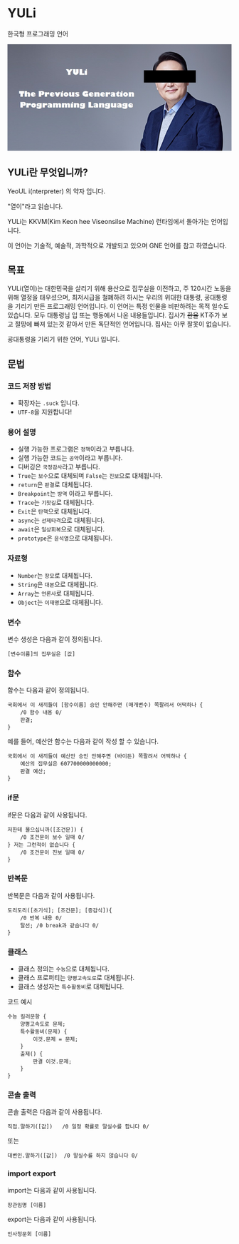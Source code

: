 # YULi
한국형 프로그래밍 언어



![initial](https://raw.githubusercontent.com/aidenlee33/YULi/main/ogimage2.jpg)

## YULi란 무엇입니까?
YeoUL i(nterpreter)
의 약자 입니다.

"열이"라고 읽습니다.

YULi는 KKVM(Kim Keon hee Viseonsilse Machine) 런타임에서 돌아가는 언어입니다.

이 언어는 기술적, 예술적, 과학적으로 개발되고 있으며 GNE 언어를 참고 하였습니다.

## 목표
YULi(열이)는 대한민국을 살리기 위해 용산으로 집무실을 이전하고, 주 120시간 노동을 위해 열정을 태우셨으며, 최저시급을 철폐하려 하시는 우리의 위대한 대통령, 굥대통령을 기리기 만든 프로그래밍 언어입니다.
이 언어는 특정 인물을 비판하려는 목적 일수도 있습니다. 모두 대통령님 입 또는 행동에서 나온 내용들입니다.
집사가 ~~환율~~ KT주가 보고 절망에 빠져 있는것 같아서 만든 독단적인 언어입니다. 집사는 아무 잘못이 없습니다.

굥대통령을 기리기 위한 언어, YULi 입니다.

## 문법

### 코드 저장 방법
 * 확장자는 `.suck` 입니다.
 *  `UTF-8`을 지원합니다!

### 용어 설명
 * 실행 가능한 프로그램은 `정책`이라고 부릅니다.
 * 실행 가능한 코드는 `공약`이라고 부릅니다.
 * 디버깅은 `국정감사`라고 부릅니다.
 * `True`는 `보수`으로 대체되며 `False`는 `진보`으로 대체됩니다.
 * `return`은 `판결`로 대체됩니다.
 * `Breakpoint`는 `방역` 이라고 부릅니다.
 * `Trace`는 `기찻길`로 대체됩니다.
 * `Exit`은 `탄핵`으로 대체됩니다.
 * `async`는 `선제타격`으로 대체됩니다.
 * `await`은 `일상회복`으로 대체됩니다.
 * `prototype`은 `윤석열`으로 대체됩니다.
 
### 자료형
 * `Number`는 `장모`로 대체됩니다.
 * `String`은 `대본`으로 대체됩니다.
 * `Array`는 `언론사`로 대체됩니다.
 * `Object`는 `이재명`으로 대체됩니다.
 
 
### 변수
변수 생성은 다음과 같이 정의됩니다.
~~~
[변수이름]의 집무실은 [값]
~~~

### 함수
함수는 다음과 같이 정의됩니다.
~~~
국회에서 이 새끼들이 [함수이름] 승인 안해주면 (매개변수) 쪽팔려서 어떡하나 {
    /0 함수 내용 0/
    판결; 
}
~~~
예를 들어, 예산안 함수는 다음과 같이 작성 할 수 있습니다.
~~~
국회에서 이 새끼들이 예산안 승인 안해주면 (바이든) 쪽팔려서 어떡하나 {
    예산의 집무실은 607700000000000;
    판결 예산;
}
~~~

### if문
if문은 다음과 같이 사용됩니다.
~~~
저한테 물으십니까([조건문]) {
    /0 조건문이 보수 일때 0/
} 저는 그런적이 없습니다 {
    /0 조건문이 진보 일때 0/
}
~~~

### 반복문
반복문은 다음과 같이 사용됩니다.
~~~
도리도리([초기식]; [조건문]; [증감식]){
    /0 반복 내용 0/
    탈선; /0 break과 같습니다 0/
}
~~~



### 클래스
 * 클래스 정의는 `수능`으로 대체됩니다.
 * 클래스 프로퍼티는 `양평고속도로`로 대체됩니다.
 * 클래스 생성자는 `특수활동비`로 대체됩니다.

코드 예시
~~~
수능 킬러문항 {
    양평고속도로 문제;
    특수활동비(문제) {
        이것.문제 = 문제;
    }
    출제() {
        판결 이것.문제;
    }
}
~~~

### 콘솔 출력
콘솔 출력은 다음과 같이 사용됩니다.
~~~
직접.말하기([값])   /0 일정 확률로 말실수를 합니다 0/
~~~

또는

~~~
대변인.말하기([값])  /0 말실수를 하지 않습니다 0/
~~~

### import export
import는 다음과 같이 사용됩니다.
~~~
장관임명 [이름]
~~~
export는 다음과 같이 사용됩니다.
~~~
인사청문회 [이름]
~~~
